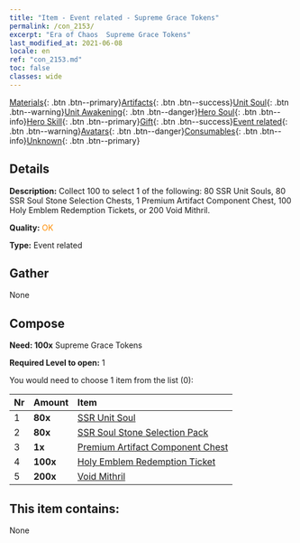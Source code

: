 ```yaml
---
title: "Item - Event related - Supreme Grace Tokens"
permalink: /con_2153/
excerpt: "Era of Chaos  Supreme Grace Tokens"
last_modified_at: 2021-06-08
locale: en
ref: "con_2153.md"
toc: false
classes: wide
---
```

 [Materials](/Items/){: .btn .btn--primary}[Artifacts](/Items/Artifacts/){: .btn .btn--success}[Unit Soul](/Items/UnitSoul/){: .btn .btn--warning}[Unit Awakening](/Items/UnitAwakening/){: .btn .btn--danger}[Hero Soul](/Items/HeroSoul/){: .btn .btn--info}[Hero Skill](/Items/HeroSkill/){: .btn .btn--primary}[Gift](/Items/Gift/){: .btn .btn--success}[Event related](/Items/Events/){: .btn .btn--warning}[Avatars](/Items/Avatars/){: .btn .btn--danger}[Consumables](/Items/Consumables/){: .btn .btn--info}[Unknown](/Items/Unknown/){: .btn .btn--primary}

## Details
 **Description:** Collect 100 to select 1 of the following: 80 SSR Unit Souls, 80 SSR Soul Stone Selection Chests, 1 Premium Artifact Component Chest, 100 Holy Emblem Redemption Tickets, or 200 Void Mithril.

 **Quality:** <span style="color: #FF8C00">OK</span>

 **Type:** Event related

## Gather

  None

## Compose

 **Need: 100x** Supreme Grace Tokens

 **Required Level to open:** 1

 You would need to choose 1 item from the list (0):

  | Nr | Amount |     Item    |
  |:---|:-------|:------------|
  | 1 |  **80x** | [SSR Unit Soul](/Items/con_535/) |  | 
  | 2 |  **80x** | [SSR Soul Stone Selection Pack](/Items/con_2154/) |  | 
  | 3 |  **1x** | [Premium Artifact Component Chest](/Items/con_1874/) |  | 
  | 4 |  **100x** | [Holy Emblem Redemption Ticket](/Items/con_513/) |  | 
  | 5 |  **200x** | [Void Mithril](/Items/con_817/) |  | 


## This item contains:

  None

